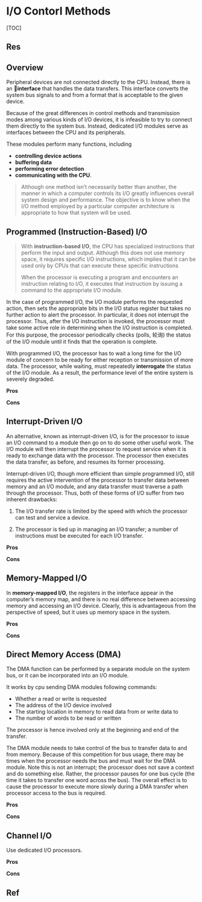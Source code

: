 # I/O Contorl Methods

[TOC]



## Res


## Overview
Peripheral devices are not connected directly to the CPU. Instead, there is an 🎳**interface** that handles the data transfers. This interface converts the system bus signals to and from a format that is acceptable to the given device. 

Because of the great differences in control methods and transmission modes among various kinds of I/O devices, it is infeasible to try to connect them directly to the system bus. Instead, dedicated I/O modules serve as interfaces between the CPU and its peripherals. 

These modules perform many functions, including
- **controlling device actions**
- **buffering data**
- **performing error detection**
- **communicating with the CPU**.

> Although one method isn’t necessarily better than another, the manner in which a computer controls its I/O greatly influences overall system design and performance. The objective is to know when the I/O method employed by a particular computer architecture is appropriate to how that system will be used.



## Programmed (Instruction-Based) I/O 

> With **instruction-based I/O**, the CPU has specialized instructions that perform the input and output. Although this does not use memory space, it requires specific I/O instructions, which implies that it can be used only by CPUs that can execute these specific instructions
> 
> When the processor is executing a program and encounters an instruction relating to I/O, it executes that instruction by issuing a command to the appropriate I/O module. 


In the case of programmed I/O, the I/O module performs the requested action, then sets the appropriate bits in the I/O status register but takes no further action to alert the processor. In particular, it does not interrupt the processor. Thus, after the I/O instruction is invoked, the processor must take some active role in determining when the I/O instruction is completed. For this purpose, the processor periodically checks (polls, 轮询) the status of the I/O module until it finds that the operation is complete.

With programmed I/O, the processor has to wait a long time for the I/O module of concern to be ready for either reception or transmission of more data. The processor, while waiting, must repeatedly **interrogate** the status of the I/O module. As a result, the performance level of the entire system is severely degraded.

**Pros**

**Cons**



## Interrupt-Driven I/O
An alternative, known as interrupt-driven I/O, is for the processor to issue an I/O command to a module then go on to do some other useful work. The I/O module will then interrupt the processor to request service when it is ready to exchange data with the processor. The processor then executes the data transfer, as before, and resumes its former processing.

Interrupt-driven I/O, though more efficient than simple programmed I/O, still requires the active intervention of the processor to transfer data between memory and an I/O module, and any data transfer must traverse a path through the processor. Thus, both of these forms of I/O suffer from two inherent drawbacks:
1.  The I/O transfer rate is limited by the speed with which the processor can test and service a device.

3.  The processor is tied up in managing an I/O transfer; a number of instructions must be executed for each I/O transfer.

**Pros**

**Cons**



## Memory-Mapped I/O
In **memory-mapped I/O**, the registers in the interface appear in the computer’s memory map, and there is no real difference between accessing memory and accessing an I/O device. Clearly, this is advantageous from the perspective of speed, but it uses up memory space in the system. 


**Pros**

**Cons**



## Direct Memory Access (DMA)
The DMA function can be performed by a separate module on the system bus, or it can be incorporated into an I/O module.

It works by cpu sending DMA modules following commands:
- Whether a read or write is requested
- The address of the I/O device involved
- The starting location in memory to read data from or write data to
- The number of words to be read or written

The processor is hence involved only at the beginning and end of the transfer.

The DMA module needs to take control of the bus to transfer data to and from memory. Because of this competition for bus usage, there may be times when the processor needs the bus and must wait for the DMA module. Note this is not an interrupt; the processor does not save a context and do something else. Rather, the processor pauses for one bus cycle (the time it takes to transfer one word across the bus). The overall effect is to cause the processor to execute more slowly during a DMA transfer when processor access to the bus is required.

**Pros**

**Cons**



## Channel I/O
Use dedicated I/O processors.

**Pros**

**Cons**



## Ref

